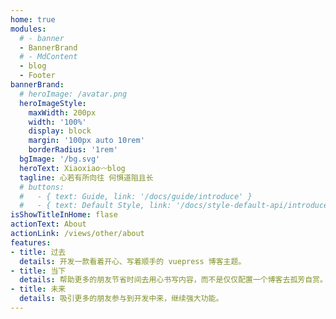 ```yaml
---
home: true
modules:
  # - banner
  - BannerBrand
  # - MdContent
  - blog
  - Footer
bannerBrand:
  # heroImage: /avatar.png
  heroImageStyle:
    maxWidth: 200px
    width: '100%'
    display: block
    margin: '100px auto 10rem'
    borderRadius: '1rem'
  bgImage: '/bg.svg'
  heroText: Xiaoxiao〰blog
  tagline: 心若有所向往 何惧道阻且长
  # buttons:
  #   - { text: Guide, link: '/docs/guide/introduce' }
  #   - { text: Default Style, link: '/docs/style-default-api/introduce', type: 'plain' }
isShowTitleInHome: flase
actionText: About
actionLink: /views/other/about
features:
- title: 过去
  details: 开发一款看着开心、写着顺手的 vuepress 博客主题。
- title: 当下
  details: 帮助更多的朋友节省时间去用心书写内容，而不是仅仅配置一个博客去孤芳自赏。
- title: 未来
  details: 吸引更多的朋友参与到开发中来，继续强大功能。
---
```


